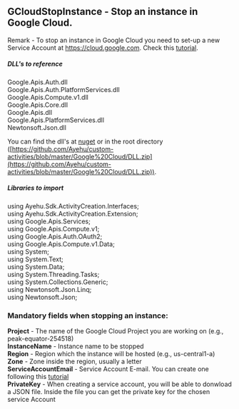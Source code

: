 ## GCloudStopInstance - Stop an instance in Google Cloud.

Remark - To stop an instance in Google Cloud you need to set-up a new Service Account at https://cloud.google.com. Check this [tutorial](https://docs.bmc.com/docs/PATROL4GoogleCloudPlatform/10/creating-a-service-account-key-in-the-google-cloud-platform-project-799095477.html).  

##### DLL's to reference
Google.Apis.Auth.dll  
Google.Apis.Auth.PlatformServices.dll  
Google.Apis.Compute.v1.dll  
Google.Apis.Core.dll  
Google.Apis.dll  
Google.Apis.PlatformServices.dll  
Newtonsoft.Json.dll  

You can find the dll's at [nuget](https://www.nuget.org/packages/Google.Apis.Compute.v1) or in the root directory ([https://github.com/Ayehu/custom-activities/blob/master/Google%20Cloud/DLL.zip](https://github.com/Ayehu/custom-activities/blob/master/Google%20Cloud/DLL.zip)).

##### Libraries to import
using Ayehu.Sdk.ActivityCreation.Interfaces;<br>
using Ayehu.Sdk.ActivityCreation.Extension;<br>
using Google.Apis.Services;<br>
using Google.Apis.Compute.v1;<br>
using Google.Apis.Auth.OAuth2;<br>
using Google.Apis.Compute.v1.Data;<br>
using System;<br>
using System.Text;<br>
using System.Data;<br>
using System.Threading.Tasks;<br>
using System.Collections.Generic;<br>
using Newtonsoft.Json.Linq;<br>
using Newtonsoft.Json;<br>

### Mandatory fields when stopping an instance:
**Project**				- The name of the Google Cloud Project you are working on (e.g.,  peak-equator-254518)  
**InstanceName**		- Instance name to be stopped  
**Region**				- Region which the instance will be hosted (e.g., us-central1-a)  
**Zone**				- Zone inside the region, usually a letter  
**ServiceAccountEmail**	- Service Account E-mail. You can create one following this [tutorial](https://docs.bmc.com/docs/PATROL4GoogleCloudPlatform/10/creating-a-service-account-key-in-the-google-cloud-platform-project-799095477.html)  
**PrivateKey**			- When creating a service account, you will be able to donwload a JSON file. Inside the file you can get the private key for the chosen service Account  
